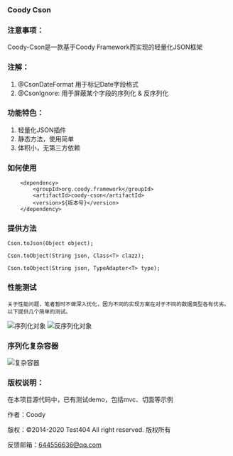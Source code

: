 
### Coody Cson

### 注意事项：
   Coody-Cson是一款基于Coody Framework而实现的轻量化JSON框架
### 注解：
1) @CsonDateFormat
用于标记Date字段格式
2) @CsonIgnore:
用于屏蔽某个字段的序列化 & 反序列化




### 功能特色：
1) 轻量化JSON插件
2) 静态方法，使用简单
3) 体积小，无第三方依赖

### 如何使用


```
	<dependency>
	    <groupId>org.coody.framework</groupId>
	    <artifactId>coody-cson</artifactId>
	    <version>${版本号}</version>
	</dependency>
```

### 提供方法
	
	Cson.toJson(Object object);
	
	Cson.toObject(String json, Class<T> clazz);
	
	Cson.toObject(String json, TypeAdapter<T> type);
	

### 性能测试

	关于性能问题，笔者暂时不做深入优化，因为不同的实现方案在对于不同的数据类型各有优劣。以下提供几个简单的测试。
![序列化对象](https://images.gitee.com/uploads/images/2020/0108/105822_730f1507_1200611.png "序列化")
![反序列化对象](https://images.gitee.com/uploads/images/2020/0108/105830_33bcaca7_1200611.png "反序列化")
	
	
### 序列化复杂容器

![复杂容器](https://images.gitee.com/uploads/images/2020/0108/105837_6f8d64d4_1200611.png "复杂容器")
	
	
### 版权说明：

在本项目源代码中，已有测试demo，包括mvc、切面等示例

作者：Coody
    
版权：©2014-2020 Test404 All right reserved. 版权所有

反馈邮箱：644556636@qq.com

